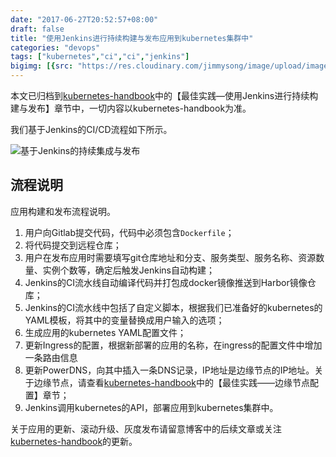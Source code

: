 ```yaml
---
date: "2017-06-27T20:52:57+08:00"
draft: false
title: "使用Jenkins进行持续构建与发布应用到kubernetes集群中"
categories: "devops"
tags: ["kubernetes","ci","ci","jenkins"]
bigimg: [{src: "https://res.cloudinary.com/jimmysong/image/upload/images/20170627001.jpg", desc: "正午@东直门 Jun 27，2017"}]
---
```


本文已归档到[kubernetes-handbook](https://github.com/rootsongjc/kubernetes-handbook/)中的【最佳实践—使用Jenkins进行持续构建与发布】章节中，一切内容以kubernetes-handbook为准。

我们基于Jenkins的CI/CD流程如下所示。

![基于Jenkins的持续集成与发布](https://res.cloudinary.com/jimmysong/image/upload/images/kubernetes-jenkins-ci-cd.png)

## 流程说明

应用构建和发布流程说明。

1. 用户向Gitlab提交代码，代码中必须包含`Dockerfile`；
2. 将代码提交到远程仓库；
3. 用户在发布应用时需要填写git仓库地址和分支、服务类型、服务名称、资源数量、实例个数等，确定后触发Jenkins自动构建；
4. Jenkins的CI流水线自动编译代码并打包成docker镜像推送到Harbor镜像仓库；
5. Jenkins的CI流水线中包括了自定义脚本，根据我们已准备好的kubernetes的YAML模板，将其中的变量替换成用户输入的选项；
6. 生成应用的kubernetes YAML配置文件；
7. 更新Ingress的配置，根据新部署的应用的名称，在ingress的配置文件中增加一条路由信息
8. 更新PowerDNS，向其中插入一条DNS记录，IP地址是边缘节点的IP地址。关于边缘节点，请查看[kubernetes-handbook](https://github.com/rootsongjc/kubernetes-handbook)中的【最佳实践——边缘节点配置】章节；
9. Jenkins调用kubernetes的API，部署应用到kubernetes集群中。

关于应用的更新、滚动升级、灰度发布请留意博客中的后续文章或关注[kubernetes-handbook](https://github.com/rootsongjc/kubernetes-handbook)的更新。
